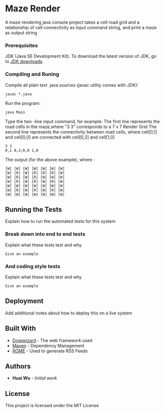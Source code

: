 # Maze Render

A maze rendering java console project takes a cell road grid and a relationship of cell connectivity as input command string, and print a maze as output string 

### Prerequisites

JDK (Java SE Development Kit). To download the latest version of JDK, go to [JDK downloads](http://www.oracle.com/technetwork/java/javase/downloads/index-jsp-138363.html#javasejdk).

### Compiling and Runing

Compile all plain text .java sources (javac utility comes with JDK):

```
javac *.java
```

Run the program:

```
java Main
```

Type the two -line input command, for example:
The first line represents the road cells in the maze,where "3 3" corresponds to a 7 x 7 Render Grid
The second line represents the connectivity between road cells, where cell[0,1] and cell[0,0] are connected with cell[0,2] and cell[1,0]

```
3 3
0,1 0,2;0,0 1,0
```

The output (for the above example), where :

```
[W] [W] [W] [W] [W] [W] [W]
[W] [R] [W] [R] [R] [R] [W]
[W] [R] [W] [R] [W] [W] [W]
[W] [R] [W] [R] [W] [R] [W]
[W] [W] [W] [W] [W] [W] [W]
[W] [R] [W] [R] [W] [R] [W]
[W] [W] [W] [W] [W] [W] [W]
```


## Running the Tests

Explain how to run the automated tests for this system

### Break down into end to end tests

Explain what these tests test and why

```
Give an example
```

### And coding style tests

Explain what these tests test and why

```
Give an example
```

## Deployment

Add additional notes about how to deploy this on a live system

## Built With

* [Dropwizard](http://www.dropwizard.io/1.0.2/docs/) - The web framework used
* [Maven](https://maven.apache.org/) - Dependency Management
* [ROME](https://rometools.github.io/rome/) - Used to generate RSS Feeds


## Authors

* **Huai Wu** - *Initial work* 

## License

This project is licensed under the MIT License
